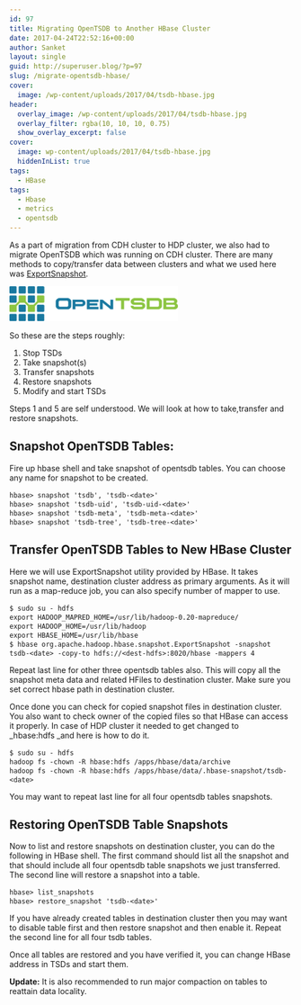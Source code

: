 ```yaml
---
id: 97
title: Migrating OpenTSDB to Another HBase Cluster
date: 2017-04-24T22:52:16+00:00
author: Sanket
layout: single
guid: http://superuser.blog/?p=97
slug: /migrate-opentsdb-hbase/
cover:
  image: /wp-content/uploads/2017/04/tsdb-hbase.jpg
header:
  overlay_image: /wp-content/uploads/2017/04/tsdb-hbase.jpg
  overlay_filter: rgba(10, 10, 10, 0.75)
  show_overlay_excerpt: false
cover:
  image: wp-content/uploads/2017/04/tsdb-hbase.jpg
  hiddenInList: true
tags:
  - HBase
tags:
  - Hbase
  - metrics
  - opentsdb
---
```

As a part of migration from CDH cluster to HDP cluster, we also had to migrate OpenTSDB which was running on CDH cluster. There are many methods to copy/transfer data between clusters and what we used here was [ExportSnapshot](https://hbase.apache.org/0.94/book/ops.snapshots.html).


![open_tsdb](/wp-content/uploads/2017/04/opentsdb-300x62.png)

So these are the steps roughly:

  1. Stop TSDs
  2. Take snapshot(s)
  3. Transfer snapshots
  4. Restore snapshots
  5. Modify and start TSDs

Steps 1 and 5 are self understood. We will look at how to take,transfer and restore snapshots.

## Snapshot OpenTSDB Tables:

Fire up hbase shell and take snapshot of opentsdb tables. You can choose any name for snapshot to be created.

```
hbase> snapshot 'tsdb', 'tsdb-<date>'
hbase> snapshot 'tsdb-uid', 'tsdb-uid-<date>'
hbase> snapshot 'tsdb-meta', 'tsdb-meta-<date>'
hbase> snapshot 'tsdb-tree', 'tsdb-tree-<date>'
```

## Transfer OpenTSDB Tables to New HBase Cluster

Here we will use ExportSnapshot utility provided by HBase. It takes snapshot name, destination cluster address as primary arguments. As it will run as a map-reduce job, you can also specify number of mapper to use.

```shell
$ sudo su - hdfs
export HADOOP_MAPRED_HOME=/usr/lib/hadoop-0.20-mapreduce/
export HADOOP_HOME=/usr/lib/hadoop
export HBASE_HOME=/usr/lib/hbase
$ hbase org.apache.hadoop.hbase.snapshot.ExportSnapshot -snapshot tsdb-<date> -copy-to hdfs://<dest-hdfs>:8020/hbase -mappers 4
```

Repeat last line for other three opentsdb tables also. This will copy all the snapshot meta data and related HFiles to destination cluster. Make sure you set correct hbase path in destination cluster.

Once done you can check for copied snapshot files in destination cluster. You also want to check owner of the copied files so that HBase can access it properly. In case of HDP cluster it needed to get changed to _hbase:hdfs _and here is how to do it.

```shell
$ sudo su - hdfs
hadoop fs -chown -R hbase:hdfs /apps/hbase/data/archive
hadoop fs -chown -R hbase:hdfs /apps/hbase/data/.hbase-snapshot/tsdb-<date>
```

You may want to repeat last line for all four opentsdb tables snapshots.

## Restoring OpenTSDB Table Snapshots

Now to list and restore snapshots on destination cluster, you can do the following in HBase shell. The first command should list all the snapshot and that should include all four opentsdb table snapshots we just transferred. The second line will restore a snapshot into a table.

```
hbase> list_snapshots
hbase> restore_snapshot 'tsdb-<date>'
```

If you have already created tables in destination cluster then you may want to disable table first and then restore snapshot and then enable it. Repeat the second line for all four tsdb tables.

Once all tables are restored and you have verified it, you can change HBase address in TSDs and start them.

**Update:** It is also recommended to run major compaction on tables to reattain data locality.